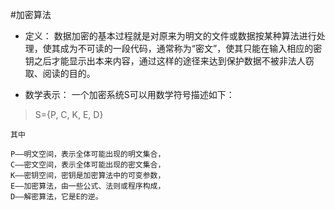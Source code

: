 #加密算法

- 定义：
数据加密的基本过程就是对原来为明文的文件或数据按某种算法进行处理，使其成为不可读的一段代码，通常称为“密文”，使其只能在输入相应的密钥之后才能显示出本来内容，通过这样的途径来达到保护数据不被非法人窃取、阅读的目的。

- 数学表示：
一个加密系统S可以用数学符号描述如下：
>S={P, C, K, E, D}

	其中
```
P——明文空间，表示全体可能出现的明文集合，
C——密文空间，表示全体可能出现的密文集合，
K——密钥空间，密钥是加密算法中的可变参数，
E——加密算法，由一些公式、法则或程序构成，
D——解密算法，它是E的逆。
```